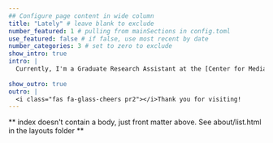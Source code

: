 ```yaml
---
## Configure page content in wide column
title: "Lately" # leave blank to exclude
number_featured: 1 # pulling from mainSections in config.toml
use_featured: false # if false, use most recent by date
number_categories: 3 # set to zero to exclude
show_intro: true
intro: |
  Currently, I'm a Graduate Research Assistant at the [Center for Media Engagement](https://mediaengagement.org/propaganda/), where I am investigating harassment, bullying and doxxing of Arab independent journalists on encrypted messaging apps (EMAs) and their implications on free speech and independent journalism in SWANA/MENA. 
  
show_outro: true
outro: |
  <i class="fas fa-glass-cheers pr2"></i>Thank you for visiting!
---
```


\*\* index doesn't contain a body, just front matter above. See about/list.html in the layouts folder \*\*
